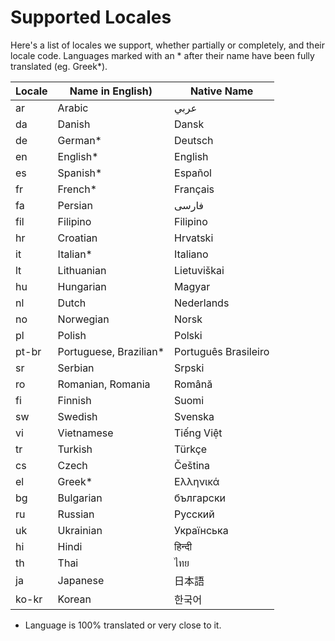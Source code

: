 # Supported Locales
Here's a list of locales we support, whether partially or completely, and their locale code. Languages marked with an * after their name have been fully translated (eg. Greek*).

| Locale | Name in English)       | Native Name          |
| ------ | ---------------------- | -------------------- |
| ar     | Arabic                 | عربي                 |
| da     | Danish                 | Dansk                |
| de     | German*                | Deutsch              |
| en     | English*               | English              |
| es     | Spanish*               | Español              |
| fr     | French*                | Français             |
| fa     | Persian                | فارسی               |
| fil    | Filipino               | Filipino             |
| hr     | Croatian               | Hrvatski             |
| it     | Italian*               | Italiano             |
| lt     | Lithuanian             | Lietuviškai          |
| hu     | Hungarian              | Magyar               |
| nl     | Dutch                  | Nederlands           |
| no     | Norwegian              | Norsk                |
| pl     | Polish                 | Polski               |
| pt-br  | Portuguese, Brazilian* | Português Brasileiro |
| sr     | Serbian                | Srpski               |
| ro     | Romanian, Romania      | Română               |
| fi     | Finnish                | Suomi                |
| sw     | Swedish                | Svenska              |
| vi     | Vietnamese             | Tiếng Việt           |
| tr     | Turkish                | Türkçe               |
| cs     | Czech                  | Čeština              |
| el     | Greek*                 | Ελληνικά             |
| bg     | Bulgarian              | български            |
| ru     | Russian                | Pусский              | 
| uk     | Ukrainian              | Українська           | 
| hi     | Hindi                  | हिन्दी                 |
| th     | Thai                   | ไทย                  |
| ja     | Japanese               | 日本語               |
| ko-kr  | Korean                 | 한국어               |

* Language is 100% translated or very close to it.

